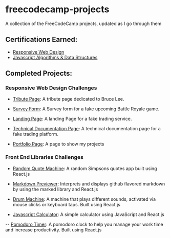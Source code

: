 # freecodecamp-projects
A collection of the FreeCodeCamp projects, updated as I go through them

## Certifications Earned:
- [Responsive Web Design](https://www.freecodecamp.org/certification/fccc931a348-711f-4df2-af61-62b2e43c793a/responsive-web-design)
- [Javascript Algorithms & Data Structures](https://www.freecodecamp.org/certification/fccc931a348-711f-4df2-af61-62b2e43c793a/javascript-algorithms-and-data-structures)


## Completed Projects:

### Responsive Web Design Challenges

- [Tribute Page](https://codepen.io/KanjCoder/full/bjazZe/): A tribute page dedicated to Bruce Lee.

- [Survey Form](https://codepen.io/KanjCoder/full/pZLLGp): A Survey form for a fake upcoming Battle Royale game.
  
- [Landing Page](https://codepen.io/KanjCoder/full/PBaebZ/): A landing Page for a fake trading service.

- [Technical Documentation Page](https://codepen.io/KanjCoder/full/EpGKKb/): A technical documentation page for a fake trading platform.

- [Portfolio Page](https://codepen.io/KanjCoder/full/XPWZKV/): A page to show my projects

### Front End Libraries Challenges

- [Random Quote Machine](https://codepen.io/KanjCoder/full/PyGeoG/): A random Simpsons quotes app built using React.js

- [Markdown Previewer](https://codepen.io/KanjCoder/full/PyQgGN): Interprets and displays github flavored markdown by using the marked library and React.js

- [Drum Machine](https://codepen.io/KanjCoder/full/ePMqNE): A machine that plays different sounds, activated via mouse clicks or keyboard taps. Built using React.js

- [Javascript Calculator](https://codepen.io/KanjCoder/full/OBawZR): A simple calculator using JavaScript and React.js

-- [Pomodoro Timer](https://codepen.io/KanjCoder/full/RezaZP/): A pomodoro clock to help you manage your work time and increase productivity. Built using React.js
